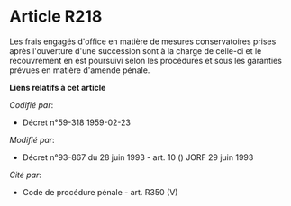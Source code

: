 # Article R218

Les frais engagés d'office en matière de mesures conservatoires prises après l'ouverture d'une succession sont à la charge de
celle-ci et le recouvrement en est poursuivi selon les procédures et sous les garanties prévues en matière d'amende pénale.

**Liens relatifs à cet article**

_Codifié par_:

  - Décret n°59-318 1959-02-23

_Modifié par_:

  - Décret n°93-867 du 28 juin 1993 - art. 10 () JORF 29 juin 1993

_Cité par_:

  - Code de procédure pénale - art. R350 (V)
